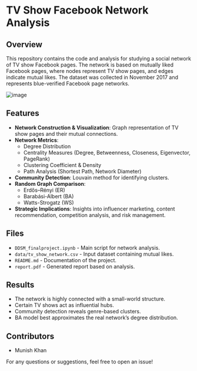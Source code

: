 # TV Show Facebook Network Analysis

## Overview
This repository contains the code and analysis for studying a social network of TV show Facebook pages. The network is based on mutually liked Facebook pages, where nodes represent TV show pages, and edges indicate mutual likes. The dataset was collected in November 2017 and represents blue-verified Facebook page networks.

![image](https://github.com/user-attachments/assets/fef326d6-4e1c-4024-81af-63fa04a6514a)


## Features
- **Network Construction & Visualization**: Graph representation of TV show pages and their mutual connections.
- **Network Metrics**:
  - Degree Distribution
  - Centrality Measures (Degree, Betweenness, Closeness, Eigenvector, PageRank)
  - Clustering Coefficient & Density
  - Path Analysis (Shortest Path, Network Diameter)
- **Community Detection**: Louvain method for identifying clusters.
- **Random Graph Comparison**:
  - Erdős–Rényi (ER)
  - Barabási-Albert (BA)
  - Watts-Strogatz (WS)
- **Strategic Implications**: Insights into influencer marketing, content recommendation, competition analysis, and risk management.


## Files
- `DDSM_finalproject.ipynb` - Main script for network analysis.
- `data/tv_show_network.csv` - Input dataset containing mutual likes.
- `README.md` - Documentation of the project.
- `report.pdf` - Generated report based on analysis.

## Results
- The network is highly connected with a small-world structure.
- Certain TV shows act as influential hubs.
- Community detection reveals genre-based clusters.
- BA model best approximates the real network’s degree distribution.

## Contributors
- Munish Khan

For any questions or suggestions, feel free to open an issue!

